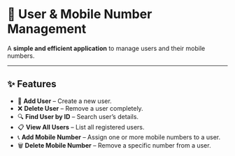 # 📱 User & Mobile Number Management  

A **simple and efficient application** to manage users and their mobile numbers.  

---

## ✨ Features  

- 👤 **Add User** – Create a new user.  
- ❌ **Delete User** – Remove a user completely.  
- 🔍 **Find User by ID** – Search user’s details.  
- 📋 **View All Users** – List all registered users.  
- 📞 **Add Mobile Number** – Assign one or more mobile numbers to a user.  
- 🗑 **Delete Mobile Number** – Remove a specific number from a user.  
